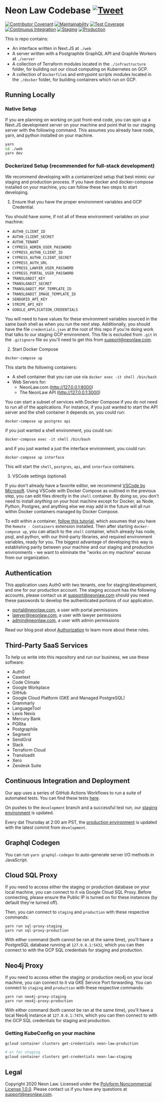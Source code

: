 # Neon Law Codebase [![Tweet](https://img.shields.io/twitter/url/http/shields.io.svg?style=social)](https://twitter.com/intent/tweet?text=Legaltech%20in%20the%20open.%20Check%20out%20%40NeonLaw%27s%20codebase%20repository%20for%20software%20and%20legal%20writing.&url=https://github.com/neonlaw/codebase)

[![Contributor Covenant](https://img.shields.io/badge/Contributor%20Covenant-v2.0%20adopted-ff69b4.svg)](CODE_OF_CONDUCT.md)
[![Maintainability](https://api.codeclimate.com/v1/badges/6e1cdb1d024d0f092903/maintainability)](https://codeclimate.com/github/NeonLaw/codebase/maintainability)
[![Test Coverage](https://api.codeclimate.com/v1/badges/6e1cdb1d024d0f092903/test_coverage)](https://codeclimate.com/github/NeonLaw/codebase/test_coverage)
[![Continuous Integration](https://github.com/NeonLaw/interface/workflows/continuous_integration/badge.svg)](https://github.com/NeonLaw/interface/actions?query=workflow%3Acontinuous_integration)
[![Staging](https://github.com/neonlaw/interface/workflows/staging/badge.svg)](https://github.com/NeonLaw/interface/actions?query=workflow%3Astaging)
[![Production](https://github.com/neonlaw/interface/workflows/production/badge.svg)](https://github.com/NeonLaw/interface/actions?query=workflow%3Aproduction)

This is repo contains:

- An interface written in Next.JS at `./web`
- A server written with a Postgraphile GraphQL API and Graphile Workers at
  `./server`
- A collection of Terraform modules located in the `./infrastructure` folder,
  for building out our cloud computing on Kubernetes on GCP.
- A collection of `Dockerfile`s and entrypoint scripts modules located in the
  `./docker` folder, for building containers which run on GCP.

## Running Locally

### Native Setup

If you are planning on working on just front-end code, you can spin up a Next.JS
development server on your machine and point that to our staging server with the
following command. This assumes you already have node, yarn, and python
installed on your machine.

```bash
yarn
cd ./web
yarn dev
```

### Dockerized Setup (recommended for full-stack development)

We recommend developing with a containerized setup that best mimic our staging
and production process. If you have docker and docker-compose installed on
your machine, you can follow these two steps to start developing.

1. Ensure that you have the proper environment variables and GCP Credential.

You should have some, if not all of these environment variables on your machine:

- `AUTH0_CLIENT_ID`
- `AUTH0_CLIENT_SECRET`
- `AUTH0_TENANT`
- `CYPRESS_ADMIN_USER_PASSWORD`
- `CYPRESS_AUTH0_CLIENT_ID`
- `CYPRESS_AUTH0_CLIENT_SECRET`
- `CYPRESS_AUTH_URL`
- `CYPRESS_LAWYER_USER_PASSWORD`
- `CYPRESS_PORTAL_USER_PASSWORD`
- `TRANSLOADIT_KEY`
- `TRANSLOADIT_SECRET`
- `TRANSLOADIT_PDF_TEMPLATE_ID`
- `TRANSLOADIT_IMAGE_TEMPLATE_ID`
- `SENDGRID_API_KEY`
- `STRIPE_API_KEY`
- `GOOGLE_APPLICATION_CREDENTIALS`

You will need to have values for these environment variables sourced in the same
bash shell as when you run the next step. Additionally, you should have the
file `credentials.json` at the root of this repo if you're doing work that
talks to our staging GCP environment. This file is excluded from `.git` in
the `.gitignore` file so you'll need to get this from support@neonlaw.com.

2. Start Docker Compose

```bash
docker-compose up
```

This starts the following containers:

- A shell container that you can use via `docker exec -it shell /bin/bash`
- Web Servers for:
  - NeonLaw.com (http://127.0.0.1:8000)
  - The NeonLaw API (http://127.0.0.1:3000)

You can start a subset of services with Docker Compose if you do not need to
run all of the applications. For instance, if you just wanted to start the
API server and the shell container it depends on, you could run:

```
docker-compose up postgres api
```

if you just wanted a shell environment, you could run:

```
docker-compose exec -it shell /bin/bash
```

and if you just wanted a just the interface environment, you could run:

```
docker-compose up interface
```

This will start the `shell`, `postgres`, `api`, and `interface` containers.

3. VSCode settings (optional)

If you don't already have a favorite editor, we recommend [VSCode by
Microsoft](https://code.visualstudio.com/). Using VSCode with Docker Compose
as outlined in the previous step, you can edit files directly in the `shell`
container. By doing so, you don't need to install _anything_ on your host
machine except for Docker, as Node, Python, Postgres, and anything else we
may add in the future will all run within Docker containers managed by Docker
Compose.

To edit within a container, [follow this
tutorial](https://code.visualstudio.com/docs/remote/containers), which
assumes that you have the `Remote - Containers` extension installed. Then
after starting `docker-compose up`, you can attach to the `shell` container,
which already has node, psql, and python, with our third-party libraries, and
required environment variables, ready for you. The biggest advantage of
developing this way is establishing parity between your machine and our
staging and production environments - we want to eliminate the "works on my
machine" excuse from our organization.

## Authentication

This application uses Auth0 with two tenants, one for staging/development, and
one for our production account. The staging account has the following
accounts, please contact us at support@neonlaw.com should you need these
passwords to develop the authenticated portions of our application.

- portal@neonlaw.com, a user with portal permissions
- lawyer@neonlaw.com, a user with lawyer permissions
- admin@neonlaw.com, a user with admin permissions

Read our blog post about
[Authorization](https://www.neonlaw.com/blog/authorization) to learn more about
these roles.

## Third-Party SaaS Services

To help us write into this repository and run our business, we use these
software:

- Auth0
- Casetext
- Code Climate
- Google Workplace
- GitHub
- Google Cloud Platform (GKE and Managed PostgreSQL)
- Grammarly
- LanguageTool
- Lexis Nexis
- Mercury Bank
- PGRita
- Postgraphile
- Segment
- SendGrid
- Slack
- Terraform Cloud
- Transloadit
- Xero
- Zendesk Suite

## Continuous Integration and Deployment

Our app uses a series of GitHub Actions Workflows to run a suite of automated
tests. You can find these tests
[here](https://github.com/neonlaw/codebase/actions).

On pushes to the `development` branch and a successful test run, our [staging
environment](https://www.neonlaw.net) is updated.

Every dat Thursday at 2:00 am PST, the [production
environment](https://www.neonlaw.com) is updated with the latest commit from
`development`.

## Graphql Codegen

You can run `yarn graphql-codegen` to auto-generate server I/O methods in
JavaScript.

## Cloud SQL Proxy

If you need to access either the staging or production database on your local
machine, you can connect to it via Google Cloud SQL Proxy. Before connecting,
please ensure the Public IP is turned on for these instances (by default they're
turned off).

Then, you can connect to `staging` and `production` with these respective
commands:

```
yarn run sql-proxy-staging
yarn run sql-proxy-production
```

With either command (both cannot be ran at the same time), you'll have a
PostgreSQL database running at `127.0.0.1:5432`, which you can then connect to
with the GCP SQL credentials for staging and production.

## Neo4j Proxy

If you need to access either the staging or production neo4j on your local
machine, you can connect to it via GKE Service Port forwarding. You can
connect to `staging` and `production` with these respective commands:

```
yarn run neo4j-proxy-staging
yarn run neo4j-proxy-production
```

With either command (both cannot be ran at the same time), you'll have a
local Neo4j instance at `127.0.0.1:7474`, which you can then connect to with
the GCP SQL credentials for staging and production.

### Getting KubeConfig on your machine

```bash
gcloud container clusters get-credentials neon-law-production

# or for staging
gcloud container clusters get-credentials neon-law-staging
```

## Legal

Copyright 2020 Neon Law. Licensed under the [Polyform Noncommercial License
1.0.0](LICENSE.md). Please contact us if you have any questions at
support@neonlaw.com.
